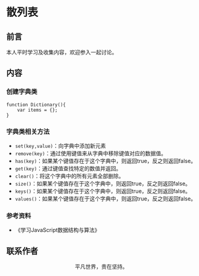 # 散列表

## 前言

本人平时学习及收集内容，欢迎参入一起讨论。

## 内容

### 创建字典类

```
function Dictionary(){
    var items = {};
}
```

### 字典类相关方法

- `set(key,value)`：向字典中添加新元素
- `remove(key)`：通过使用键值来从字典中移除键值对应的数据值。
- `has(key)`：如果某个键值存在于这个字典中，则返回true，反之则返回false。
- `get(key)`：通过键值查找特定的数值并返回。
- `clear()`：将这个字典中的所有元素全部删除。
- `size()`：如果某个键值存在于这个字典中，则返回true，反之则返回false。
- `keys()`：如果某个键值存在于这个字典中，则返回true，反之则返回false。
- `values()`：如果某个键值存在于这个字典中，则返回true，反之则返回false。

### 参考资料

- 《学习JavaScript数据结构与算法》

## 联系作者

<div align="center">
    <p>
        平凡世界，贵在坚持。
    </p>
    <img :src="$withBase('/about/contact.png')" />
</div>